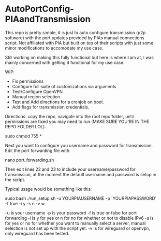 # AutoPortConfig-PIAandTransmission
This repo is pretty simple, it is just to auto configure transmission (p2p software) with the port updates provided by PIAs manual connections script. Not affiliated with PIA but built on top of their scripts with just some minor modifications to accomodate my use case.

Still working on making this fully functional but here is where I am at, I was mainly concerned with getting it functional for my use case.

WIP: 
- Fix permissions
- Configure full suite of customizations via arguments
- Test/Configure OpenVPN
- Manual region selection
- Test and Add directions for a cronjob on boot.
- Add flags for transmission credentials.

Directions: copy the repo, navigate into the root repo folder, until permissions are fixed you may need to run (MAKE SURE YOU'RE IN THE REPO FOLDER LOL):

sudo chmod 755 *

Next you want to configure you username and password for transmission. Edit the port forwarding file with:

nano port_forwarding.sh

Then edit lines 22 and 23 to include your username/password for transmission, at the moment the default username and password is setup in the script.

Typical usage would be something like this:

sudo bash ./run_setup.sh -u YOURPIAUSERNAME -p 'YOURPIAPASSWORD' -f true -i y -s n -v w

-u is your username
-p is your password
-f is true or false for port forwarding
-i is y for yes or n for no for whether or not to disable IPv6
-s is for yes or no for whether you want to manually select a server, manual selection is not set up with the script yet.
-v is for wireguard or openvpn, only wireguard has been tested.

